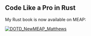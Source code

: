 ## Code Like a Pro in Rust

My Rust book is now available on MEAP:

[![DOTD_NewMEAP_Matthews](https://user-images.githubusercontent.com/3129093/135321233-bb6ebafb-0fea-4689-9aa2-f539f06eda79.png)](https://www.manning.com/books/code-like-a-pro-in-rust?utm_source=brendenm&utm_medium=affiliate&utm_campaign=book_matthews_code_9_22_21&a_aid=brendenm&a_bid=3eb61509)

